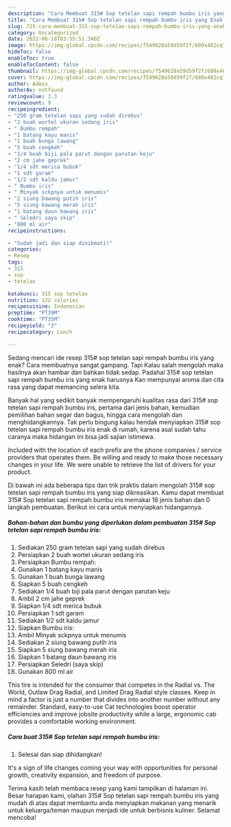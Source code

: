 ```yaml
---
description: "Cara Membuat 315# Sop tetelan sapi rempah bumbu iris yang Enak Banget, Buat Buka Puasa Sempurna"
title: "Cara Membuat 315# Sop tetelan sapi rempah bumbu iris yang Enak Banget, Buat Buka Puasa Sempurna"
slug: 725-cara-membuat-315-sop-tetelan-sapi-rempah-bumbu-iris-yang-enak-banget-buat-buka-puasa-sempurna
category: Uncategorized
date: 2022-06-18T03:55:51.340Z
image: https://img-global.cpcdn.com/recipes/f549628a59d59f2f/680x482cq70/315-sop-tetelan-sapi-rempah-bumbu-iris-foto-resep-utama.jpg
hideToc: false
enableToc: true
enableTocContent: false
thumbnail: https://img-global.cpcdn.com/recipes/f549628a59d59f2f/680x482cq70/315-sop-tetelan-sapi-rempah-bumbu-iris-foto-resep-utama.jpg
cover: https://img-global.cpcdn.com/recipes/f549628a59d59f2f/680x482cq70/315-sop-tetelan-sapi-rempah-bumbu-iris-foto-resep-utama.jpg
author: Admin
authorAv: notfound
ratingvalue: 3.3
reviewcount: 9
recipeingredient:
- "250 gram tetelan sapi yang sudah direbus"
- "2 buah wortel ukuran sedang iris"
- " Bumbu rempah"
- "1 batang kayu manis"
- "1 buah bunga lawang"
- "5 buah cengkeh"
- "1/4 buah biji pala parut dengan parutan keju"
- "2 cm jahe geprek"
- "1/4 sdt merica bubuk"
- "1 sdt garam"
- "1/2 sdt kaldu jamur"
- " Bumbu iris"
- " Minyak sckpnya untuk menumis"
- "2 siung bawang putih iris"
- "5 siung bawang merah iris"
- "1 batang daun bawang iris"
- " Seledri saya skip"
- "800 ml air"
recipeinstructions:

- "Sudah jadi dan siap dinikmati!"
categories:
- Resep
tags:
- 315
- sop
- tetelan

katakunci: 315 sop tetelan 
nutrition: 122 calories
recipecuisine: Indonesian
preptime: "PT39M"
cooktime: "PT35M"
recipeyield: "3"
recipecategory: Lunch

---
```



Sedang mencari ide resep 315# sop tetelan sapi rempah bumbu iris yang enak? Cara membuatnya sangat gampang. Tapi Kalau salah mengolah maka hasilnya akan hambar dan bahkan tidak sedap. Padahal 315# sop tetelan sapi rempah bumbu iris yang enak harusnya Kan mempunyai aroma dan cita rasa yang dapat memancing selera kita.


Banyak hal yang sedikit banyak mempengaruhi kualitas rasa dari 315# sop tetelan sapi rempah bumbu iris, pertama dari jenis bahan, kemudian pemilihan bahan segar dan bagus, hingga cara mengolah dan menghidangkannya. Tak perlu bingung kalau hendak menyiapkan 315# sop tetelan sapi rempah bumbu iris enak di rumah, karena asal sudah tahu caranya maka hidangan ini bisa jadi sajian istimewa.

Included with the location of each prefix are the phone companies / service providers that operates them. Be willing and ready to make those necessary changes in your life. We were unable to retrieve the list of drivers for your product.


Di bawah ini ada beberapa tips dan trik praktis dalam mengolah 315# sop tetelan sapi rempah bumbu iris yang siap dikreasikan. Kamu dapat membuat 315# Sop tetelan sapi rempah bumbu iris memakai 18 jenis bahan dan 0 langkah pembuatan. Berikut ini cara untuk menyiapkan hidangannya.

<!--inarticleads1-->

##### Bahan-bahan dan bumbu yang diperlukan dalam pembuatan 315# Sop tetelan sapi rempah bumbu iris:

1. Sediakan 250 gram tetelan sapi yang sudah direbus
1. Persiapkan 2 buah wortel ukuran sedang iris
1. Persiapkan  Bumbu rempah:
1. Gunakan 1 batang kayu manis
1. Gunakan 1 buah bunga lawang
1. Siapkan 5 buah cengkeh
1. Sediakan 1/4 buah biji pala parut dengan parutan keju
1. Ambil 2 cm jahe geprek
1. Siapkan 1/4 sdt merica bubuk
1. Persiapkan 1 sdt garam
1. Sediakan 1/2 sdt kaldu jamur
1. Siapkan  Bumbu iris:
1. Ambil  Minyak sckpnya untuk menumis
1. Sediakan 2 siung bawang putih iris
1. Siapkan 5 siung bawang merah iris
1. Siapkan 1 batang daun bawang iris
1. Persiapkan  Seledri (saya skip)
1. Gunakan 800 ml air


This tire is intended for the consumer that competes in the Radial vs. The World, Outlaw Drag Radial, and Limited Drag Radial style classes. Keep in mind a factor is just a number that divides into another number without any remainder. Standard, easy-to-use Cat technologies boost operator efficiencies and improve jobsite productivity while a large, ergonomic cab provides a comfortable working environment. 

<!--inarticleads2-->

##### Cara buat 315# Sop tetelan sapi rempah bumbu iris:


1. Selesai dan siap dihidangkan!

It&#39;s a sign of life changes coming your way with opportunities for personal growth, creativity expansion, and freedom of purpose. 

Terima kasih telah membaca resep yang kami tampilkan di halaman ini. Besar harapan kami, olahan 315# Sop tetelan sapi rempah bumbu iris yang mudah di atas dapat membantu anda menyiapkan makanan yang menarik untuk keluarga/teman maupun menjadi ide untuk berbisnis kuliner. Selamat mencoba!
